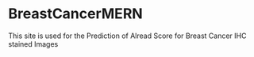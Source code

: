 # BreastCancerMERN

This site is used for the Prediction of Alread Score for Breast Cancer IHC stained Images